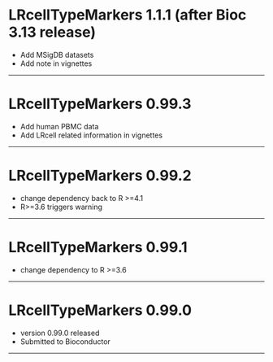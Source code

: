 # LRcellTypeMarkers 1.1.1 (after Bioc 3.13 release)
- Add MSigDB datasets
- Add note in vignettes
---

# LRcellTypeMarkers 0.99.3
- Add human PBMC data
- Add LRcell related information in vignettes
---


# LRcellTypeMarkers 0.99.2
- change dependency back to R >=4.1
- R>=3.6 triggers warning
---

# LRcellTypeMarkers 0.99.1
- change dependency to R >=3.6
---

# LRcellTypeMarkers 0.99.0
- version 0.99.0 released
- Submitted to Bioconductor
---
